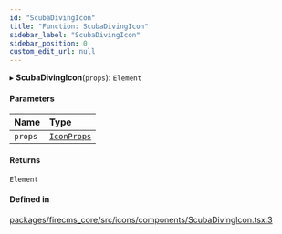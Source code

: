 ```yaml
---
id: "ScubaDivingIcon"
title: "Function: ScubaDivingIcon"
sidebar_label: "ScubaDivingIcon"
sidebar_position: 0
custom_edit_url: null
---
```


▸ **ScubaDivingIcon**(`props`): `Element`

#### Parameters

| Name | Type |
| :------ | :------ |
| `props` | [`IconProps`](../types/IconProps.md) |

#### Returns

`Element`

#### Defined in

[packages/firecms_core/src/icons/components/ScubaDivingIcon.tsx:3](https://github.com/FireCMSco/firecms/blob/d45f3739/packages/firecms_core/src/icons/components/ScubaDivingIcon.tsx#L3)
